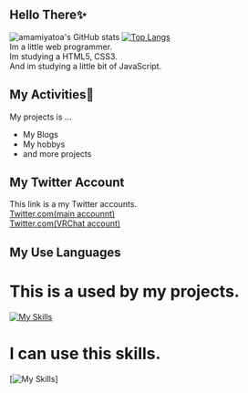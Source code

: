 ## Hello There✨️  
![amamiyatoa's GitHub stats](https://github-readme-stats.vercel.app/api?username=amamiyatoa&show_icons=true&theme=vue-dark)
[![Top Langs](https://github-readme-stats.vercel.app/api/top-langs/?username=amamiyatoa&layout=compact&theme=vue-dark)](https://github.com/anuraghazra/github-readme-stats)  
Im a little web programmer.  
Im studying a HTML5, CSS3.  
And im studying a little bit of JavaScript.  

## My Activities🚀  
My projects is ...  
- My Blogs
- My hobbys
- and more projects  

## My Twitter Account
This link is a my Twitter accounts.  
<a href="https://twitter.com/toa3_ine" target="_blank">Twitter.com(main accounnt)</a>  
<a href="https://twitter.com/amamiyatoa" target="_blank">Twitter.com(VRChat account)</a>  

## My Use Languages  
# This is a used by my projects.  
[![My Skills](https://skillicons.dev/icons?i=html,css,js,github)](https://skillicons.dev)
# I can use this skills.  
[![My Skills](https://skillicons.dev/icons?i=html,css,js,java,discord,cs,unity,blender,github,windows,linux)]